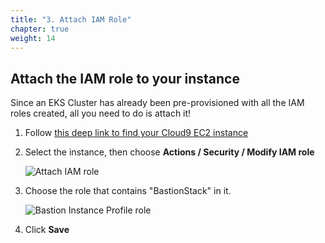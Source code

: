 ```yaml
---
title: "3. Attach IAM Role"
chapter: true
weight: 14
---
```


## Attach the IAM role to your instance

Since an EKS Cluster has already been pre-provisioned with all the IAM roles created, all you need to do is attach it!

1. Follow [this deep link to find your Cloud9 EC2 instance](https://console.aws.amazon.com/ec2/v2/home?region=us-east-1#Instances:search=aws-cloud9-harness;sort=desc:launchTime)

2. Select the instance, then choose **Actions / Security / Modify IAM role**

    ![Attach IAM role](/images/attach-role.png)

3. Choose the role that contains "BastionStack" in it.

    ![Bastion Instance Profile role](/images/tigera-modify-iam.png)

4. Click **Save**